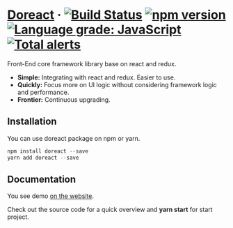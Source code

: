 # [Doreact](https://www.iwangzh.com/) &middot; [![Build Status](https://travis-ci.com/vocoWone/doreact.svg?branch=master)](https://travis-ci.com/vocoWone/doreact) [![npm version](https://img.shields.io/npm/v/doreact.svg?style=flat)](https://www.npmjs.com/package/doreact) [![Language grade: JavaScript](https://img.shields.io/lgtm/grade/javascript/g/vocoWone/doreact.svg?logo=lgtm&logoWidth=18)](https://lgtm.com/projects/g/vocoWone/doreact/context:javascript) [![Total alerts](https://img.shields.io/lgtm/alerts/g/vocoWone/doreact.svg?logo=lgtm&logoWidth=18)](https://lgtm.com/projects/g/vocoWone/doreact/alerts/)

Front-End core framework library base on react and redux.

- **Simple:** Integrating with react and redux. Easier to use.
- **Quickly:** Focus more on UI logic without considering framework logic and performance.
- **Frontier:** Continuous upgrading.

## Installation

You can use doreact package on npm or yarn.

```javascript
npm install doreact --save
yarn add doreact --save
```

## Documentation

You see demo [on the website](https://www.iwangzh.com).

Check out the source code for a quick overview and **yarn start** for start project.

